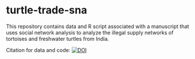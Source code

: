 # turtle-trade-sna
This repository contains data and R script associated with a manuscript that uses social network analysis to analyze the illegal supply networks of tortoises and freshwater turtles from India.

Citation for data and code: [![DOI](https://zenodo.org/badge/670940948.svg)](https://zenodo.org/badge/latestdoi/670940948)
